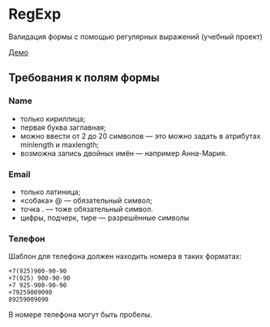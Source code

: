 # RegExp

Валидация формы с помощью регулярных выражений (учебный проект)

[Демо](https://ponikarovav.github.io/regexp-validation/)

## Требования к полям формы

### Name
- только кириллица;
- первая буква заглавная;
- можно ввести от 2 до 20 символов — это можно задать в атрибутах minlength и maxlength;
- возможна запись двойных имён — например Анна-Мария.

### Email
- только латиница;
- «собака» @ — обязательный символ;
- точка . — тоже обязательный символ.
- цифры, подчерк, тире — разрешённые символы

### Телефон
Шаблон для телефона должен находить номера в таких форматах:

```
+7(925)900-90-90
+7(925) 900-90-90
+7 925-900-90-90
+79259009090
89259009090
```

В номере телефона могут быть пробелы.
